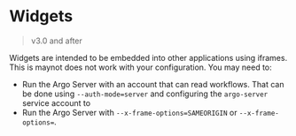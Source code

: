 # Widgets

> v3.0 and after

Widgets are intended to be embedded into other applications using iframes. This is maynot does not work with your configuration. You may need to:

* Run the Argo Server with an account that can read workflows. That can be done using `--auth-mode=server` and configuring the `argo-server` service account to </li>
* Run the Argo Server with `--x-frame-options=SAMEORIGIN` or `--x-frame-options=`.